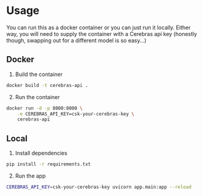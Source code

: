 # Usage

You can run this as a docker container or you can just run it locally. Either way, you will need to supply the container with a Cerebras api key (honestly though, swapping out for a different model is so easy...)

## Docker

1. Build the container

```bash
docker build -t cerebras-api .
```

2. Run the container

```bash
docker run -d -p 8000:8000 \
    -e CEREBRAS_API_KEY=csk-your-cerebras-key \
    cerebras-api
```

## Local

1. Install dependencies

```bash
pip install -r requirements.txt
```

2. Run the app

```bash
CEREBRAS_API_KEY=csk-your-cerebras-key uvicorn app.main:app --reload
```
